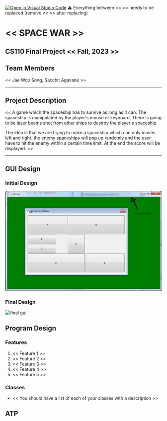 [![Open in Visual Studio Code](https://classroom.github.com/assets/open-in-vscode-718a45dd9cf7e7f842a935f5ebbe5719a5e09af4491e668f4dbf3b35d5cca122.svg)](https://classroom.github.com/online_ide?assignment_repo_id=12803313&assignment_repo_type=AssignmentRepo)
:warning: Everything between << >> needs to be replaced (remove << >> after replacing)

# << SPACE WAR >>
## CS110 Final Project  << Fall, 2023 >>

## Team Members

<< Jae Woo Song, Sacchit Agavane >>

***

## Project Description

<< A game which the spaceship has to survive as long as it can.
The spaceship is manipulated by the player's mouse or keyboard.
There is going to be laser beams shot from other ships to destroy the player's spaceship.

The idea is that we are trying to make a spaceship which can only moves left and right. the enemy spaceships will pop up randomly and the user have to hit the enemy within a certain time limit. At the end the score will be displayed. >>

***    

## GUI Design

### Initial Design

![initial gui](assets/gui.jpg)

### Final Design

![final gui](assets/finalgui.jpg)

## Program Design

### Features

1. << Feature 1 >>
2. << Feature 2 >>
3. << Feature 3 >>
4. << Feature 4 >>
5. << Feature 5 >>

### Classes

- << You should have a list of each of your classes with a description >>

## ATP



